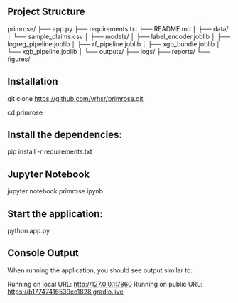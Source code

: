 
## Project Structure

primrose/
├── app.py
├── requirements.txt
├── README.md
│
├── data/
│   └── sample_claims.csv
│
├── models/
│   ├── label_encoder.joblib
│   ├── logreg_pipeline.joblib
│   ├── rf_pipeline.joblib
│   ├── xgb_bundle.joblib
│   └── xgb_pipeline.joblib
│
└── outputs/
    ├── logs/
    ├── reports/
    └── figures/


## Installation

git clone https://github.com/vrhsr/primrose.git

cd primrose


## Install the dependencies:

pip install -r requirements.txt

## Jupyter Notebook

jupyter notebook primrose.ipynb

## Start the application:

python app.py

## Console Output

When running the application, you should see output similar to:

Running on local URL:  http://127.0.0.1:7860
Running on public URL: https://b17747416539cc1828.gradio.live
